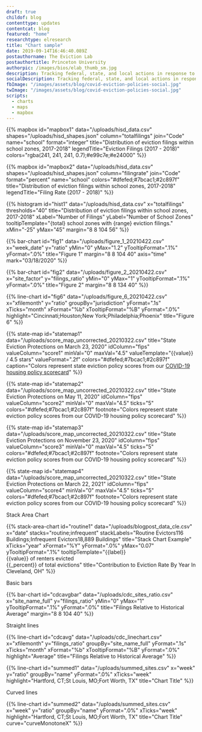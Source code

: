 ```yaml
---
draft: true
childof: blog
contenttype: updates
contentcat: blog
featured: "home"
researchtype: elresearch
title: "Chart sample"
date: 2019-09-14T16:46:40.089Z
postauthorname: The Eviction Lab
postauthortitle: Princeton University
authorpic: /images/bios/elab_thumb_sm.jpg
description: Tracking federal, state, and local actions in response to the pandemic.
socialDescription: Tracking federal, state, and local actions in response to the pandemic.
fbImage: "/images/assets/blog/covid-eviction-policies-social.jpg"
twImage: "/images/assets/blog/covid-eviction-policies-social.jpg"
scripts:
  - charts
  - maps
  - mapbox
---
```


{{% mapbox
  id="mapbox1"
  data="/uploads/hisd_data.csv"
  shapes="/uploads/hisd_shapes.json"
  column="totalfilings"
  join="Code"
  name="school"
  format="integer"
  title="Distribution of eviction filings within school zones, 2017-2018"
  legendTitle="Eviction Filings (2017 - 2018)"
  colors="rgba(241, 241, 241, 0.7);#e99c7e;#e24000"
%}}

{{% mapbox
  id="mapbox2"
  data="/uploads/hisd_data.csv"
  shapes="/uploads/hisd_shapes.json"
  column="filingrate"
  join="Code"
  format="percent"
  name="school"
  colors="#dfefed;#7bcac1;#2c897f"
  title="Distribution of eviction filings within school zones, 2017-2018"
  legendTitle="Filing Rate (2017 - 2018)"
%}}

{{% histogram
  id="hist1"
  data="/uploads/hisd_data.csv"
  x="totalfilings"
  thresholds="40"
  title="Distribution of eviction filings within school zones, 2017-2018"
  xLabel="Number of Filings"
  yLabel="Number of School Zones"
  tooltipTemplate="{total} school zones with {range} eviction filings."
  xMin="-25"
  yMax="45"
  margin="8 8 104 56"
%}}

{{% bar-chart
  id="fig1"
  data="/uploads/figure_1_20210422.csv"
  x="week_date"
  y="ratio"
  yMin="0"
  yMax="1.2"
  yTooltipFormat=".1%"
  yFormat=".0%"
  title="Figure 1"
  margin="8 8 104 40"
  axis="time"
  mark="03/18/2020"
%}}

{{% bar-chart
  id="fig2"
  data="/uploads/figure_2_20210422.csv"
  x="site_factor"
  y="filings_ratio"
  yMin="0"
  yMax="1"
  yTooltipFormat=".1%"
  yFormat=".0%"
  title="Figure 2"
  margin="8 8 134 40"
%}}

{{% line-chart
  id="fig6"
  data="/uploads/figure_6_20210422.csv"
  x="xfilemonth"
  y="ratio"
  groupBy="jurisdiction"
  yFormat=".1s"
  xTicks="month"
  xFormat="%b"
  xTooltipFormat="%B"
  yFormat=".0%"
  highlight="Cincinnati;Houston;New York;Philadelphia;Phoenix"
  title="Figure 6"
%}}

{{% state-map
  id="statemap1"
  data="/uploads/score_map_uncorrected_20210322.csv"
  title="State Eviction Protections on March 23, 2020"
  idColumn="fips"
  valueColumn="score1"
  minVal="0"
  maxVal="4.5"
  valueTemplate="{{value}} / 4.5 stars"
valueFormat=".2f"
colors="#dfefed;#7bcac1;#2c897f"
caption="Colors represent state eviction policy scores from our <a href='#'>COVID-19 housing policy scorecard</a>"
%}}

{{% state-map
  id="statemap2"
  data="/uploads/score_map_uncorrected_20210322.csv"
  title="State Eviction Protections on May 11, 2020"
  idColumn="fips"
  valueColumn="score2"
  minVal="0"
  maxVal="4.5"
  ticks="5"
  colors="#dfefed;#7bcac1;#2c897f"
  footnote="Colors represent state eviction policy scores from our COVID-19 housing policy scorecard"
%}}

{{% state-map
  id="statemap3"
  data="/uploads/score_map_uncorrected_20210322.csv"
  title="State Eviction Protections on November 23, 2020"
  idColumn="fips"
  valueColumn="score3"
  minVal="0"
  maxVal="4.5"
  ticks="5"
  colors="#dfefed;#7bcac1;#2c897f"
  footnote="Colors represent state eviction policy scores from our COVID-19 housing policy scorecard"
%}}

{{% state-map
  id="statemap4"
  data="/uploads/score_map_uncorrected_20210322.csv"
  title="State Eviction Protections on March 22, 2021"
  idColumn="fips"
  valueColumn="score4"
  minVal="0"
  maxVal="4.5"
  ticks="5"
  colors="#dfefed;#7bcac1;#2c897f"
  footnote="Colors represent state eviction policy scores from our COVID-19 housing policy scorecard"
%}}

Stack Area Chart

{{% stack-area-chart
  id="routine1"
  data="/uploads/blogpost_data_cle.csv"
  x="date"
  stacks="routine;infrequent"
  stackLabels="<span>Routine Evictors</span><span>116 Buildings</span>;<span>Infrequent Evictors</span><span>18,889 Buildings</span>"
  title="Stack Chart Example"
  xTicks="year"
  xFormat="%Y"
  yFormat=".0%"
  yMax="0.07"
  yTooltipFormat=".1%"
  tooltipTemplate="{{label}} <br />{{value}} of renters evicted <br />{{_percent}} of total evictions"
title="Contribution to Eviction Rate By Year In Cleveland, OH"
%}}

Basic bars

{{% bar-chart
  id="cdcavgbar"
  data="/uploads/cdc_sites_ratio.csv"
  x="site_name_full"
  y="filings_ratio"
  yMin="0"
  yMax="1"
  yTooltipFormat=".1%"
  yFormat=".0%"
  title="Filings Relative to Historical Average"
  margin="8 8 104 40"
%}}

Straight lines

{{% line-chart
  id="cdcavg"
  data="/uploads/cdc_linechart.csv"
  x="xfilemonth"
  y="filings_ratio"
  groupBy="site_name_full"
  yFormat=".1s"
  xTicks="month"
  xFormat="%b"
  xTooltipFormat="%B"
  yFormat=".0%"
  highlight="Average"
  title="Filings Relative to Historical Average"
%}}

{{% line-chart
  id="summed1"
  data="/uploads/summed_sites.csv"
  x="week"
  y="ratio"
  groupBy="name"
  yFormat=".0%"
  xTicks="week"
  highlight="Hartford, CT;St Louis, MO;Fort Worth, TX"
  title="Chart Title"
%}}

Curved lines

{{% line-chart
  id="summed2"
  data="/uploads/summed_sites.csv"
  x="week"
  y="ratio"
  groupBy="name"
  yFormat=".0%" xTicks="week"
  highlight="Hartford, CT;St Louis, MO;Fort Worth, TX"
  title="Chart Title"
  curve="curveMonotoneX"
%}}
